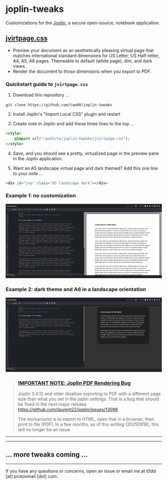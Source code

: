 # joplin-tweaks

Customizations for the [Joplin](https://joplinapp.org/), a secure open-source,
notebook application.

## [jvirtpage.css](jvirtpage.css)

- Preview your document as an aesthetically pleasing virtual page that
  matches international standard dimensions for US Letter, US Half-letter, A4,
  A5, A6 pages. Themeable to default (white page), dim, and dark views.
- Render the document to those dimensions when you export to PDF.

### Quickstart guide to `jvirtpage.css`

1. Download this repository …

`git clone https://github.com/taw00/joplin-tweaks`

2. Install Joplin's "Import Local CSS" plugin and restart

3. Create note in Joplin and add these three lines to the top …

```markdown
<style>
    @import url("/path/to/joplin-tweaks/jvirtpage.css");
</style>
```

4. Save, and you should see a pretty, virtualized page in the preview pane in
   the Joplin application.

5. Want an A5 landscape virtual page and dark themed? Add this one line to your
   note …

```markdown
<div id="jvp" class="A5 landscape dark"></div>
```

### Example 1: no customization

![jvirtpage-default-us-letter](images/jvirtpage-default-us-letter.png)

### Example 2: dark theme and A6 in a landscape orientation
![jvirtpage-dark-a6-landscape](images/jvirtpage-dark-a6-landscape.png)

> ### [IMPORTANT NOTE: Joplin PDF Rendering Bug](https://github.com/laurent22/joplin/issues/13096)
> 
> Joplin 3.4.12 and older disallow exporting to PDF with a different page size
> than what you set in the joplin settings. That is a bug that should be fixed
> in the next major release. https://github.com/laurent22/joplin/issues/13096
>
> The workaround is to export to HTML, open that in a browser, then print
> to file (PDF). In a few months, as of this writing (20250916), this will
> no longer be an issue.


---
---

## … more tweaks coming …

---

If you have any questions or concerns, open an issue or email me at t0dd [at]
protonmail [dot] com.

